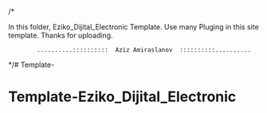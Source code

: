 /* 

In this folder, Eziko_Dijital_Electronic Template. Use many Pluging in this site template.
Thanks for uploading.

            ..........::::::::::  Aziz Amiraslanov  ::::::::::..........

*/# Template-
# Template-Eziko_Dijital_Electronic

